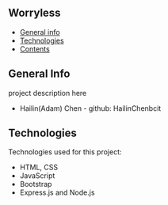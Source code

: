 ## Worryless

* [General info](#general-info)
* [Technologies](#technologies)
* [Contents](#content)

## General Info
project description here

* Hailin(Adam) Chen - github: HailinChenbcit

	
## Technologies
Technologies used for this project:
* HTML, CSS
* JavaScript
* Bootstrap 
* Express.js and Node.js 
	
